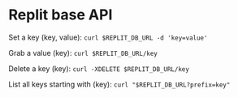 # Replit base API

Set a key (key, value): `curl $REPLIT_DB_URL -d 'key=value'`

Grab a value (key): `curl $REPLIT_DB_URL/key`

Delete a key (key): `curl -XDELETE $REPLIT_DB_URL/key`

List all keys starting with (key): `curl "$REPLIT_DB_URL?prefix=key"`